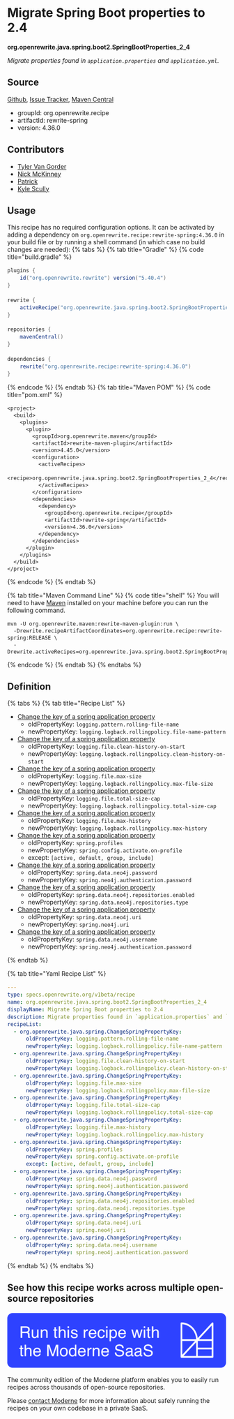 # Migrate Spring Boot properties to 2.4

**org.openrewrite.java.spring.boot2.SpringBootProperties\_2\_4**

_Migrate properties found in `application.properties` and `application.yml`._

## Source

[Github](https://github.com/openrewrite/rewrite-spring/blob/main/src/main/resources/META-INF/rewrite/spring-boot-24.yml), [Issue Tracker](https://github.com/openrewrite/rewrite-spring/issues), [Maven Central](https://central.sonatype.com/artifact/org.openrewrite.recipe/rewrite-spring/4.36.0/jar)

* groupId: org.openrewrite.recipe
* artifactId: rewrite-spring
* version: 4.36.0

## Contributors
* [Tyler Van Gorder](tkvangorder@users.noreply.github.com)
* [Nick McKinney](mckinneynichoals@gmail.com)
* [Patrick](patway99@gmail.com)
* [Kyle Scully](scullykns@gmail.com)


## Usage

This recipe has no required configuration options. It can be activated by adding a dependency on `org.openrewrite.recipe:rewrite-spring:4.36.0` in your build file or by running a shell command (in which case no build changes are needed): 
{% tabs %}
{% tab title="Gradle" %}
{% code title="build.gradle" %}
```groovy
plugins {
    id("org.openrewrite.rewrite") version("5.40.4")
}

rewrite {
    activeRecipe("org.openrewrite.java.spring.boot2.SpringBootProperties_2_4")
}

repositories {
    mavenCentral()
}

dependencies {
    rewrite("org.openrewrite.recipe:rewrite-spring:4.36.0")
}
```
{% endcode %}
{% endtab %}
{% tab title="Maven POM" %}
{% code title="pom.xml" %}
```markup
<project>
  <build>
    <plugins>
      <plugin>
        <groupId>org.openrewrite.maven</groupId>
        <artifactId>rewrite-maven-plugin</artifactId>
        <version>4.45.0</version>
        <configuration>
          <activeRecipes>
            <recipe>org.openrewrite.java.spring.boot2.SpringBootProperties_2_4</recipe>
          </activeRecipes>
        </configuration>
        <dependencies>
          <dependency>
            <groupId>org.openrewrite.recipe</groupId>
            <artifactId>rewrite-spring</artifactId>
            <version>4.36.0</version>
          </dependency>
        </dependencies>
      </plugin>
    </plugins>
  </build>
</project>
```
{% endcode %}
{% endtab %}

{% tab title="Maven Command Line" %}
{% code title="shell" %}
You will need to have [Maven](https://maven.apache.org/download.cgi) installed on your machine before you can run the following command.

```shell
mvn -U org.openrewrite.maven:rewrite-maven-plugin:run \
  -Drewrite.recipeArtifactCoordinates=org.openrewrite.recipe:rewrite-spring:RELEASE \
  -Drewrite.activeRecipes=org.openrewrite.java.spring.boot2.SpringBootProperties_2_4
```
{% endcode %}
{% endtab %}
{% endtabs %}

## Definition

{% tabs %}
{% tab title="Recipe List" %}
* [Change the key of a spring application property](../../../java/spring/changespringpropertykey.md)
  * oldPropertyKey: `logging.pattern.rolling-file-name`
  * newPropertyKey: `logging.logback.rollingpolicy.file-name-pattern`
* [Change the key of a spring application property](../../../java/spring/changespringpropertykey.md)
  * oldPropertyKey: `logging.file.clean-history-on-start`
  * newPropertyKey: `logging.logback.rollingpolicy.clean-history-on-start`
* [Change the key of a spring application property](../../../java/spring/changespringpropertykey.md)
  * oldPropertyKey: `logging.file.max-size`
  * newPropertyKey: `logging.logback.rollingpolicy.max-file-size`
* [Change the key of a spring application property](../../../java/spring/changespringpropertykey.md)
  * oldPropertyKey: `logging.file.total-size-cap`
  * newPropertyKey: `logging.logback.rollingpolicy.total-size-cap`
* [Change the key of a spring application property](../../../java/spring/changespringpropertykey.md)
  * oldPropertyKey: `logging.file.max-history`
  * newPropertyKey: `logging.logback.rollingpolicy.max-history`
* [Change the key of a spring application property](../../../java/spring/changespringpropertykey.md)
  * oldPropertyKey: `spring.profiles`
  * newPropertyKey: `spring.config.activate.on-profile`
  * except: `[active, default, group, include]`
* [Change the key of a spring application property](../../../java/spring/changespringpropertykey.md)
  * oldPropertyKey: `spring.data.neo4j.password`
  * newPropertyKey: `spring.neo4j.authentication.password`
* [Change the key of a spring application property](../../../java/spring/changespringpropertykey.md)
  * oldPropertyKey: `spring.data.neo4j.repositories.enabled`
  * newPropertyKey: `spring.data.neo4j.repositories.type`
* [Change the key of a spring application property](../../../java/spring/changespringpropertykey.md)
  * oldPropertyKey: `spring.data.neo4j.uri`
  * newPropertyKey: `spring.neo4j.uri`
* [Change the key of a spring application property](../../../java/spring/changespringpropertykey.md)
  * oldPropertyKey: `spring.data.neo4j.username`
  * newPropertyKey: `spring.neo4j.authentication.password`

{% endtab %}

{% tab title="Yaml Recipe List" %}
```yaml
---
type: specs.openrewrite.org/v1beta/recipe
name: org.openrewrite.java.spring.boot2.SpringBootProperties_2_4
displayName: Migrate Spring Boot properties to 2.4
description: Migrate properties found in `application.properties` and `application.yml`.
recipeList:
  - org.openrewrite.java.spring.ChangeSpringPropertyKey:
      oldPropertyKey: logging.pattern.rolling-file-name
      newPropertyKey: logging.logback.rollingpolicy.file-name-pattern
  - org.openrewrite.java.spring.ChangeSpringPropertyKey:
      oldPropertyKey: logging.file.clean-history-on-start
      newPropertyKey: logging.logback.rollingpolicy.clean-history-on-start
  - org.openrewrite.java.spring.ChangeSpringPropertyKey:
      oldPropertyKey: logging.file.max-size
      newPropertyKey: logging.logback.rollingpolicy.max-file-size
  - org.openrewrite.java.spring.ChangeSpringPropertyKey:
      oldPropertyKey: logging.file.total-size-cap
      newPropertyKey: logging.logback.rollingpolicy.total-size-cap
  - org.openrewrite.java.spring.ChangeSpringPropertyKey:
      oldPropertyKey: logging.file.max-history
      newPropertyKey: logging.logback.rollingpolicy.max-history
  - org.openrewrite.java.spring.ChangeSpringPropertyKey:
      oldPropertyKey: spring.profiles
      newPropertyKey: spring.config.activate.on-profile
      except: [active, default, group, include]
  - org.openrewrite.java.spring.ChangeSpringPropertyKey:
      oldPropertyKey: spring.data.neo4j.password
      newPropertyKey: spring.neo4j.authentication.password
  - org.openrewrite.java.spring.ChangeSpringPropertyKey:
      oldPropertyKey: spring.data.neo4j.repositories.enabled
      newPropertyKey: spring.data.neo4j.repositories.type
  - org.openrewrite.java.spring.ChangeSpringPropertyKey:
      oldPropertyKey: spring.data.neo4j.uri
      newPropertyKey: spring.neo4j.uri
  - org.openrewrite.java.spring.ChangeSpringPropertyKey:
      oldPropertyKey: spring.data.neo4j.username
      newPropertyKey: spring.neo4j.authentication.password

```
{% endtab %}
{% endtabs %}

## See how this recipe works across multiple open-source repositories

[![Moderne Link Image](/.gitbook/assets/ModerneRecipeButton.png)](https://public.moderne.io/recipes/org.openrewrite.java.spring.boot2.SpringBootProperties_2_4)

The community edition of the Moderne platform enables you to easily run recipes across thousands of open-source repositories.

Please [contact Moderne](https://moderne.io/product) for more information about safely running the recipes on your own codebase in a private SaaS.

